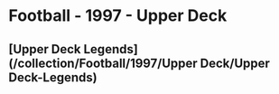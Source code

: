 # Football - 1997 - Upper Deck
## [Upper Deck Legends](/collection/Football/1997/Upper Deck/Upper Deck-Legends)

